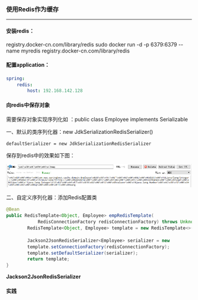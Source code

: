 ### 使用Redis作为缓存

---------

#### 安装redis：
registry.docker-cn.com/library/redis
sudo docker run -d -p 6379:6379 --name myredis registry.docker-cn.com/library/redis

#### 配置application：

```yml
spring:
	redis:
  		host: 192.168.142.128
```

#### 向redis中保存对象

需要保存对象实现序列化如 ：public class Employee implements Serializable 



一、默认的类序列化器：new JdkSerializationRedisSerializer()

```
defaultSerializer = new JdkSerializationRedisSerializer
```

保存到redis中的效果如下图：

![](images/08-1.png)



二、自定义序列化器：添加Redis配置类

```JAVA
@Bean
public RedisTemplate<Object, Employee> empRedisTemplate(
            RedisConnectionFactory redisConnectionFactory) throws UnknownHostException {
        RedisTemplate<Object, Employee> template = new RedisTemplate<>();

        Jackson2JsonRedisSerializer<Employee> serializer = new 			Jackson2JsonRedisSerializer<Employee>(Employee.class);
        template.setConnectionFactory(redisConnectionFactory);
        template.setDefaultSerializer(serializer);
        return template;
}
```

**Jackson2JsonRedisSerializer**



#### 实践

